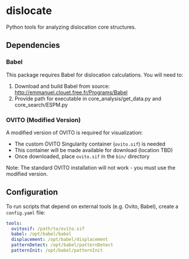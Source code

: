# dislocate
Python tools for analyzing dislocation core structures.

## Dependencies

### Babel
This package requires Babel for dislocation calculations. You will need to:
1. Download and build Babel from source: http://emmanuel.clouet.free.fr/Programs/Babel
2. Provide path for executable in core_analysis/get_data.py and core_search/ESPM.py 

### OVITO (Modified Version)
A modified version of OVITO is required for visualization:
- The custom OVITO Singularity container (`ovito.sif`) is needed
- This container will be made available for download (location TBD)
- Once downloaded, place `ovito.sif` in the `bin/` directory

Note: The standard OVITO installation will not work - you must use the modified version.

## Configuration

To run scripts that depend on external tools (e.g. Ovito, Babel), create a `config.yaml` file:

```yaml
tools:
  ovitosif: /path/to/ovito.sif
  babel: /opt/babel/babel
  displacement: /opt/babel/displacement
  patternDetect: /opt/babel/patternDetect
  patternInit: /opt/babel/patternInit
